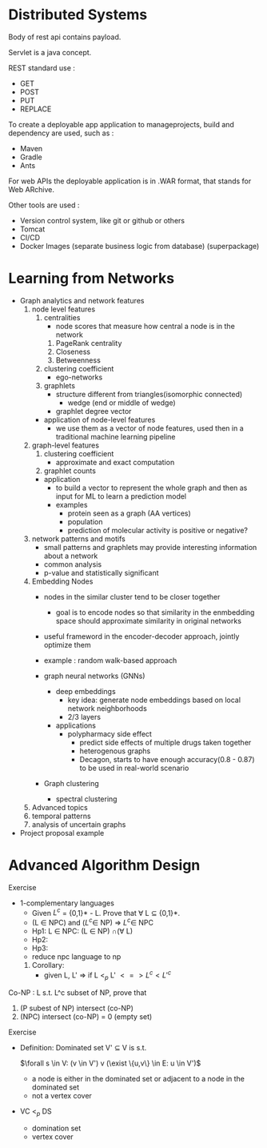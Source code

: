 
# Distributed Systems
Body of rest api contains payload. 

Servlet is a java concept.

REST standard use :
- GET
- POST
- PUT
- REPLACE

To create a deployable app application to manageprojects, build and dependency are used, such as :
- Maven
- Gradle
- Ants

For web APIs the deployable application is in .WAR format, that stands for Web ARchive.

Other tools are used :
- Version control system, like git or github or others
- Tomcat
- CI/CD
- Docker Images (separate business logic from database) (superpackage)

# Learning from Networks
- Graph analytics and network features
    1. node level features
        1. centralities
            - node scores that measure how central a node is in the network
            1. PageRank centrality
            1. Closeness
            1. Betweenness
        1. clustering coefficient
            - ego-networks
        1. graphlets
            - structure different from triangles(isomorphic connected)
                - wedge (end or middle of wedge)
            - graphlet degree vector
        - application of node-level features
            - we use them as a vector of node features, used then in a traditional machine learning pipeline
    1. graph-level features
        1. clustering coefficient
            - approximate and exact computation
        1. graphlet counts
        - application
            - to build a vector to represent the whole graph and then as input for ML to learn a prediction model
            - examples
                - protein seen as a graph (AA vertices)
                - population
                - prediction of molecular activity is positive or negative?
    1. network patterns and motifs
        - small patterns and graphlets may provide interesting information about a network
        - common analysis
        - p-value and statistically significant
    1. Embedding Nodes
        - nodes in the similar cluster tend to be closer together    
            - goal is to encode nodes so that similarity in the enmbedding space should approximate similarity in original networks
        - useful frameword in the encoder-decoder approach, jointly optimize them
        - example : random walk-based approach

        - graph neural networks (GNNs)
            - deep embeddings
                - key idea: generate node embeddings based on local network neighborhoods
                - 2/3 layers
            - applications
                - polypharmacy side effect
                    - predict side effects of multiple drugs taken together
                    - heterogenous graphs
                    - Decagon, starts to have enough accuracy(0.8 - 0.87) to be used in real-world scenario
        - Graph clustering
            - spectral clustering
    1. Advanced topics
	1. temporal patterns
	1. analysis of uncertain graphs          
- Project proposal example

# Advanced Algorithm Design
Exercise
- 1-complementary languages
    - Given $L^c$ = {0,1}* - L. Prove that $\forall$ L $\subseteq$ {0,1}*. 
    - (L $\in$ NPC) and ($L^c \in$ NP) => $L^c \in$ NPC
    - Hp1: L $\in$ NPC: (L $\in$ NP) $\cap (\forall$ L)
    - Hp2:
    - Hp3:
    - reduce npc language to np
    1. Corollary:
        - given L, L' => if L $<_p$ L' $< = > L^c < L'^c$

Co-NP : L s.t. L^c subset of NP, prove that
1. (P subest of NP)  intersect (co-NP)
1. (NPC) intersect (co-NP) = 0 (empty set)

Exercise
- Definition: Dominated set V' $\subseteq$ V is s.t. 

    $\forall s \in V: (v \in V') v (\exist \{u,v\} \in E: u \in V')$
    
    - a node is either in the dominated set or adjacent to a node in the dominated set 
    - not a vertex cover

- VC $<_p$ DS 
    - domination set
    - vertex cover
